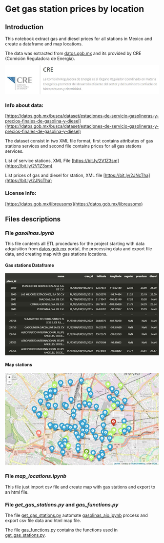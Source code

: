 # Get gas station prices by location

## **Introduction**

This notebook extract gas and diesel prices for all stations in Mexico and create a dataframe and map locations.

The data was extracted from [datos.gob.mx](https://datos.gob.mx/) and its provided by CRE (Comisión Reguladora de Energía).

![Comisión reguladora de energía](/images/cre.JPG)

### **Info about data:**

[https://datos.gob.mx/busca/dataset/estaciones-de-servicio-gasolineras-y-precios-finales-de-gasolina-y-diesel](https://datos.gob.mx/busca/dataset/estaciones-de-servicio-gasolineras-y-precios-finales-de-gasolina-y-diesel)

The dataset consist in two XML file format, first contains attributes of gas stations services and second file contains prices for all gas stations services.

List of service stations, XML File [https://bit.ly/2V1Z3sm](https://bit.ly/2V1Z3sm)

List prices of gas and diesel for station, XML file [https://bit.ly/2JNcTha](https://bit.ly/2JNcTha)

### **License info:**

[https://datos.gob.mx/libreusomx](https://datos.gob.mx/libreusomx)

## **Files descriptions**

### File *gasolinas.ipynb*

This file contents all ETL procedures for the project starting with data adquisition from [datos.gob.mx](https://datos.gob.mx/) portal, the processing data and export file data, and creating map with gas stations locations.

#### **Gas stations Dataframe**

![Gas stations dataframe](/images/final_dataframe.JPG)

#### **Map stations**

![Map gas locations](/images/map_gas_locations.JPG)

### File *map_locations.ipynb*

This file just import csv file and create map with gas stations and export to an html file.

### File *get_gas_stations.py* and *gas_functions.py*

The file [get_gas_stations.py](/get_gas_stations.py) automate [gasolinas_aio.ipynb](/gasolinas_aio.ipynb) process and export csv file data and html map file.

The file [gas_functions.py](/gas_functions.py) contains the functions used in [get_gas_stations.py](/get_gas_stations.py).